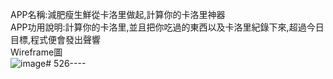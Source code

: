 APP名稱:減肥瘦生鮮從卡洛里做起,計算你的卡洛里神器  <br>
APP功用說明:計算你的卡洛里,並且把你吃過的東西以及卡洛里紀錄下來,超過今日目標,程式便會發出聲響  <br>
Wireframe圖  <br>
![image](https://www.facebook.com/?ref=logo)# 526----
